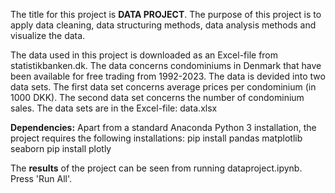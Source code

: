 The title for this project is **DATA PROJECT**. The purpose of this project is to apply data cleaning, data structuring methods, data analysis methods and visualize the data.

The data used in this project is downloaded as an Excel-file from statistikbanken.dk. The data concerns condominiums in Denmark that have been available for free trading from 1992-2023. The data is devided into two data sets. The first data set concerns average prices per condominium (in 1000 DKK). The second data set concerns the number of condominium sales. The data sets are in the Excel-file:
    data.xlsx

**Dependencies:** Apart from a standard Anaconda Python 3 installation, the project requires the following installations:
    pip install pandas matplotlib seaborn
    pip install plotly 

The **results** of the project can be seen from running dataproject.ipynb. Press 'Run All'.
